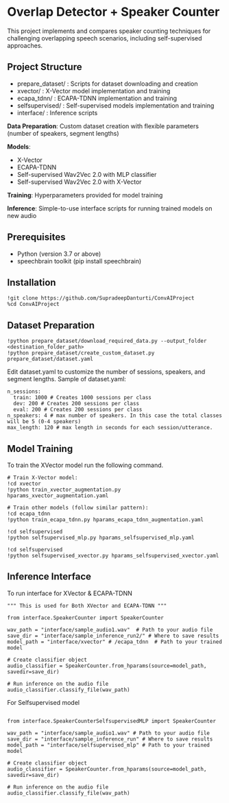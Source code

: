 # **Overlap Detector + Speaker Counter** 

This project implements and compares speaker counting techniques for challenging overlapping speech scenarios, including self-supervised approaches.

## **Project Structure**
- prepare_dataset/ : Scripts for dataset downloading and creation
- xvector/ : X-Vector model implementation and training
- ecapa_tdnn/ : ECAPA-TDNN implementation and training
- selfsupervised/ : Self-supervised models implementation and training
- interface/ : Inference scripts

**Data Preparation**: Custom dataset creation with flexible parameters (number of speakers, segment lengths)

**Models**:
- X-Vector
- ECAPA-TDNN
- Self-supervised Wav2Vec 2.0 with MLP classifier
- Self-supervised Wav2Vec 2.0 with X-Vector

**Training**: Hyperparameters provided for model training

**Inference**: Simple-to-use interface scripts for running trained models on new audio

## **Prerequisites**
- Python (version 3.7 or above)
 - speechbrain toolkit (pip install speechbrain)

## **Installation**
```
!git clone https://github.com/SupradeepDanturti/ConvAIProject
%cd ConvAIProject
```
## **Dataset Preparation**
```
!python prepare_dataset/download_required_data.py --output_folder <destination_folder_path>
!python prepare_dataset/create_custom_dataset.py prepare_dataset/dataset.yaml
```
Edit dataset.yaml to customize the number of sessions, speakers, and segment lengths.
Sample of dataset.yaml:
```
n_sessions:
  train: 1000 # Creates 1000 sessions per class
  dev: 200 # Creates 200 sessions per class
  eval: 200 # Creates 200 sessions per class
n_speakers: 4 # max number of speakers. In this case the total classes will be 5 (0-4 speakers)
max_length: 120 # max length in seconds for each session/utterance.
```
## **Model Training**
To train the XVector model run the following command.
```
# Train X-Vector model:
!cd xvector
!python train_xvector_augmentation.py hparams_xvector_augmentation.yaml 

# Train other models (follow similar pattern):
!cd ecapa_tdnn
!python train_ecapa_tdnn.py hparams_ecapa_tdnn_augmentation.yaml 

!cd selfsupervised
!python selfsupervised_mlp.py hparams_selfsupervised_mlp.yaml

!cd selfsupervised
!python selfsupervised_xvector.py hparams_selfsupervised_xvector.yaml
```

## **Inference Interface**
To run interface for XVector & ECAPA-TDNN
```
""" This is used for Both XVector and ECAPA-TDNN """

from interface.SpeakerCounter import SpeakerCounter

wav_path = "interface/sample_audio1.wav"  # Path to your audio file
save_dir = "interface/sample_inference_run2/" # Where to save results
model_path = "interface/xvector" # /ecapa_tdnn  # Path to your trained model

# Create classifier object
audio_classifier = SpeakerCounter.from_hparams(source=model_path, savedir=save_dir)

# Run inference on the audio file
audio_classifier.classify_file(wav_path)
```
For Selfsupervised model
```

from interface.SpeakerCounterSelfsupervisedMLP import SpeakerCounter

wav_path = "interface/sample_audio1.wav" # Path to your audio file
save_dir = "interface/sample_inference_run" # Where to save results
model_path = "interface/selfsupervised_mlp" # Path to your trained model

# Create classifier object
audio_classifier = SpeakerCounter.from_hparams(source=model_path, savedir=save_dir)

# Run inference on the audio file
audio_classifier.classify_file(wav_path)
```


